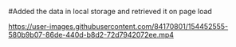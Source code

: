 #Added the data in local storage and retrieved it on page load

https://user-images.githubusercontent.com/84170801/154452555-580b9b07-86de-440d-b8d2-72d7942072ee.mp4
